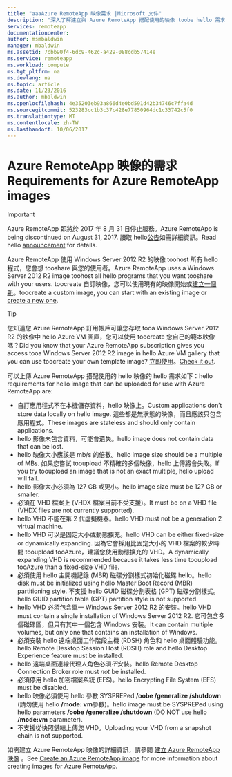 ```yaml
---
title: "aaaAzure RemoteApp 映像需求 |Microsoft 文件"
description: "深入了解建立與 Azure RemoteApp 搭配使用的映像 toobe hello 需求"
services: remoteapp
documentationcenter: 
author: msmbaldwin
manager: mbaldwin
ms.assetid: 7cbb90f4-6dc9-462c-a429-088cdb57414e
ms.service: remoteapp
ms.workload: compute
ms.tgt_pltfrm: na
ms.devlang: na
ms.topic: article
ms.date: 11/23/2016
ms.author: mbaldwin
ms.openlocfilehash: 4e35203eb93a866d4e0bd591d42b34746c7ffa4d
ms.sourcegitcommit: 523283cc1b3c37c428e77850964dc1c33742c5f0
ms.translationtype: MT
ms.contentlocale: zh-TW
ms.lasthandoff: 10/06/2017
---
```

# <a name="requirements-for-azure-remoteapp-images"></a><span data-ttu-id="f7fe1-103">Azure RemoteApp 映像的需求</span><span class="sxs-lookup"><span data-stu-id="f7fe1-103">Requirements for Azure RemoteApp images</span></span>
> [!IMPORTANT]
> <span data-ttu-id="f7fe1-104">Azure RemoteApp 即將於 2017 年 8 月 31 日停止服務。</span><span class="sxs-lookup"><span data-stu-id="f7fe1-104">Azure RemoteApp is being discontinued on August 31, 2017.</span></span> <span data-ttu-id="f7fe1-105">讀取 hello[公告](https://go.microsoft.com/fwlink/?linkid=821148)如需詳細資訊。</span><span class="sxs-lookup"><span data-stu-id="f7fe1-105">Read hello [announcement](https://go.microsoft.com/fwlink/?linkid=821148) for details.</span></span>
> 
> 

<span data-ttu-id="f7fe1-106">Azure RemoteApp 使用 Windows Server 2012 R2 的映像 toohost 所有 hello 程式，您會想 tooshare 與您的使用者。</span><span class="sxs-lookup"><span data-stu-id="f7fe1-106">Azure RemoteApp uses a Windows Server 2012 R2 image toohost all hello programs that you want tooshare with your users.</span></span> <span data-ttu-id="f7fe1-107">toocreate 自訂映像，您可以使用現有的映像開始或[建立一個新](remoteapp-create-custom-image.md)。</span><span class="sxs-lookup"><span data-stu-id="f7fe1-107">toocreate a custom image, you can start with an existing image or [create a new one](remoteapp-create-custom-image.md).</span></span>

> [!TIP]
> <span data-ttu-id="f7fe1-108">您知道您 Azure RemoteApp 訂用帳戶可讓您存取 tooa Windows Server 2012 R2 的映像中 hello Azure VM 圖庫，您可以使用 toocreate 您自己的範本映像嗎？</span><span class="sxs-lookup"><span data-stu-id="f7fe1-108">Did you know that your Azure RemoteApp subscription gives you access tooa Windows Server 2012 R2 image in hello Azure VM gallery that you can use toocreate your own template image?</span></span> <span data-ttu-id="f7fe1-109">[立即使用](remoteapp-image-on-azurevm.md)。</span><span class="sxs-lookup"><span data-stu-id="f7fe1-109">[Check it out](remoteapp-image-on-azurevm.md).</span></span>  
> 
> 

<span data-ttu-id="f7fe1-110">可以上傳 Azure RemoteApp 搭配使用的 hello 映像的 hello 需求如下：</span><span class="sxs-lookup"><span data-stu-id="f7fe1-110">hello requirements for hello image that can be uploaded for use with Azure RemoteApp are:</span></span>

* <span data-ttu-id="f7fe1-111">自訂應用程式不在本機儲存資料，hello 映像上。</span><span class="sxs-lookup"><span data-stu-id="f7fe1-111">Custom applications don’t store data locally on hello image.</span></span> <span data-ttu-id="f7fe1-112">這些都是無狀態的映像，而且應該只包含應用程式。</span><span class="sxs-lookup"><span data-stu-id="f7fe1-112">These images are stateless and should only contain applications.</span></span>
* <span data-ttu-id="f7fe1-113">hello 影像未包含資料，可能會遺失。</span><span class="sxs-lookup"><span data-stu-id="f7fe1-113">hello image does not contain data that can be lost.</span></span>
* <span data-ttu-id="f7fe1-114">hello 映像大小應該是 mb/s 的倍數。</span><span class="sxs-lookup"><span data-stu-id="f7fe1-114">hello image size should be a multiple of MBs.</span></span> <span data-ttu-id="f7fe1-115">如果您嘗試 tooupload 不精確的多個映像，hello 上傳將會失敗。</span><span class="sxs-lookup"><span data-stu-id="f7fe1-115">If you try tooupload an image that is not an exact multiple, hello upload will fail.</span></span>
* <span data-ttu-id="f7fe1-116">hello 影像大小必須為 127 GB 或更小。</span><span class="sxs-lookup"><span data-stu-id="f7fe1-116">hello image size must be 127 GB or smaller.</span></span>
* <span data-ttu-id="f7fe1-117">必須在 VHD 檔案上 (VHDX 檔案目前不受支援)。</span><span class="sxs-lookup"><span data-stu-id="f7fe1-117">It must be on a VHD file (VHDX files are not currently supported).</span></span>
* <span data-ttu-id="f7fe1-118">hello VHD 不能在第 2 代虛擬機器。</span><span class="sxs-lookup"><span data-stu-id="f7fe1-118">hello VHD must not be a generation 2 virtual machine.</span></span>
* <span data-ttu-id="f7fe1-119">hello VHD 可以是固定大小或動態擴充。</span><span class="sxs-lookup"><span data-stu-id="f7fe1-119">hello VHD can be either fixed-size or dynamically expanding.</span></span> <span data-ttu-id="f7fe1-120">因為它會採用比固定大小的 VHD 檔案的較少時間 tooupload tooAzure，建議您使用動態擴充的 VHD。</span><span class="sxs-lookup"><span data-stu-id="f7fe1-120">A dynamically expanding VHD is recommended because it takes less time tooupload tooAzure than a fixed-size VHD file.</span></span>
* <span data-ttu-id="f7fe1-121">必須使用 hello 主開機記錄 (MBR) 磁碟分割樣式初始化磁碟 hello。</span><span class="sxs-lookup"><span data-stu-id="f7fe1-121">hello disk must be initialized using hello Master Boot Record (MBR) partitioning style.</span></span> <span data-ttu-id="f7fe1-122">不支援 hello GUID 磁碟分割表格 (GPT) 磁碟分割樣式。</span><span class="sxs-lookup"><span data-stu-id="f7fe1-122">hello GUID partition table (GPT) partition style is not supported.</span></span>
* <span data-ttu-id="f7fe1-123">hello VHD 必須包含單一 Windows Server 2012 R2 的安裝。</span><span class="sxs-lookup"><span data-stu-id="f7fe1-123">hello VHD must contain a single installation of Windows Server 2012 R2.</span></span> <span data-ttu-id="f7fe1-124">它可包含多個磁碟區，但只有其中一個包含 Windows 安裝。</span><span class="sxs-lookup"><span data-stu-id="f7fe1-124">It can contain multiple volumes, but only one that contains an installation of Windows.</span></span>
* <span data-ttu-id="f7fe1-125">必須安裝 hello 遠端桌面工作階段主機 (RDSH) 角色和 hello 桌面體驗功能。</span><span class="sxs-lookup"><span data-stu-id="f7fe1-125">hello Remote Desktop Session Host (RDSH) role and hello Desktop Experience feature must be installed.</span></span>
* <span data-ttu-id="f7fe1-126">hello 遠端桌面連線代理人角色必須*不*安裝。</span><span class="sxs-lookup"><span data-stu-id="f7fe1-126">hello Remote Desktop Connection Broker role must *not* be installed.</span></span>
* <span data-ttu-id="f7fe1-127">必須停用 hello 加密檔案系統 (EFS)。</span><span class="sxs-lookup"><span data-stu-id="f7fe1-127">hello Encrypting File System (EFS) must be disabled.</span></span>
* <span data-ttu-id="f7fe1-128">hello 映像必須使用 hello 參數 SYSPREPed **/oobe /generalize /shutdown** (請勿使用 hello **/mode: vm**參數)。</span><span class="sxs-lookup"><span data-stu-id="f7fe1-128">hello image must be SYSPREPed using hello parameters **/oobe /generalize /shutdown** (DO NOT use hello **/mode:vm** parameter).</span></span>
* <span data-ttu-id="f7fe1-129">不支援從快照鏈結上傳您 VHD。</span><span class="sxs-lookup"><span data-stu-id="f7fe1-129">Uploading your VHD from a snapshot chain is not supported.</span></span>

<span data-ttu-id="f7fe1-130">如需建立 Azure RemoteApp 映像的詳細資訊，請參閱 [建立 Azure RemoteApp 映像](remoteapp-imageoptions.md) 。</span><span class="sxs-lookup"><span data-stu-id="f7fe1-130">See [Create an Azure RemoteApp image](remoteapp-imageoptions.md) for more information about creating images for Azure RemoteApp.</span></span>

